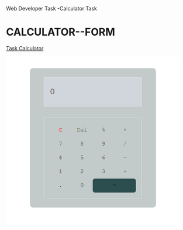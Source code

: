 Web Developer Task -Calculator Task

# CALCULATOR--FORM

[Task Calculator](https://docs.google.com/document/d/1VyZJG0KZAoZEs3h_lpP65XPekNqsbFp8bouOZSWsOTc/edit)

![Test Image 2](output.png)
